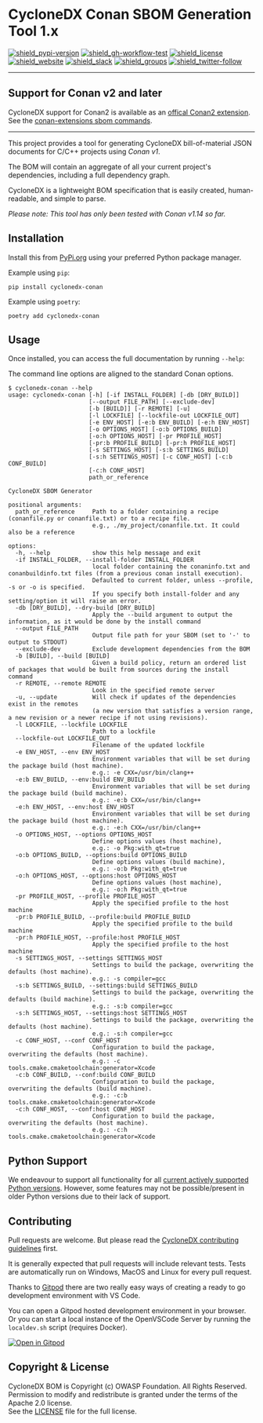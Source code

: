 # CycloneDX Conan SBOM Generation Tool 1.x

[![shield_pypi-version]][link_pypi]
[![shield_gh-workflow-test]][link_gh-workflow-test]
[![shield_license]][license_file]  
[![shield_website]][link_website]
[![shield_slack]][link_slack]
[![shield_groups]][link_discussion]
[![shield_twitter-follow]][link_twitter]

----

## Support for Conan v2 and later

CycloneDX support for Conan2 is available as an [offical Conan2 extension](https://github.com/conan-io/conan-extensions#readme).  
See the [conan-extensions sbom commands](https://github.com/conan-io/conan-extensions/blob/main/extensions/commands/sbom/README.md).

----

This project provides a tool for generating CycloneDX bill-of-material JSON documents for C/C++ projects using _Conan v1_.

The BOM will contain an aggregate of all your current project's dependencies, including a full dependency graph.

CycloneDX is a lightweight BOM specification that is easily created, human-readable, and simple to parse.

_Please note: This tool has only been tested with Conan v1.14 so far._

## Installation

Install this from [PyPi.org][link_pypi] using your preferred Python package manager.

Example using `pip`:

```shell
pip install cyclonedx-conan
```

Example using `poetry`:

```shell
poetry add cyclonedx-conan
```

## Usage

Once installed, you can access the full documentation by running `--help`:

The command line options are aligned to the standard Conan options.

```shellSession
$ cyclonedx-conan --help
usage: cyclonedx-conan [-h] [-if INSTALL_FOLDER] [-db [DRY_BUILD]]
                       [--output FILE_PATH] [--exclude-dev]
                       [-b [BUILD]] [-r REMOTE] [-u]
                       [-l LOCKFILE] [--lockfile-out LOCKFILE_OUT]
                       [-e ENV_HOST] [-e:b ENV_BUILD] [-e:h ENV_HOST]
                       [-o OPTIONS_HOST] [-o:b OPTIONS_BUILD]
                       [-o:h OPTIONS_HOST] [-pr PROFILE_HOST]
                       [-pr:b PROFILE_BUILD] [-pr:h PROFILE_HOST]
                       [-s SETTINGS_HOST] [-s:b SETTINGS_BUILD]
                       [-s:h SETTINGS_HOST] [-c CONF_HOST] [-c:b CONF_BUILD]
                       [-c:h CONF_HOST]
                       path_or_reference

CycloneDX SBOM Generator

positional arguments:
  path_or_reference     Path to a folder containing a recipe (conanfile.py or conanfile.txt) or to a recipe file.
                        e.g., ./my_project/conanfile.txt. It could also be a reference

options:
  -h, --help            show this help message and exit
  -if INSTALL_FOLDER, --install-folder INSTALL_FOLDER
                        local folder containing the conaninfo.txt and conanbuildinfo.txt files (from a previous conan install execution).
                        Defaulted to current folder, unless --profile, -s or -o is specified.
                        If you specify both install-folder and any setting/option it will raise an error.
  -db [DRY_BUILD], --dry-build [DRY_BUILD]
                        Apply the --build argument to output the information, as it would be done by the install command
  --output FILE_PATH
                        Output file path for your SBOM (set to '-' to output to STDOUT)
  --exclude-dev         Exclude development dependencies from the BOM
  -b [BUILD], --build [BUILD]
                        Given a build policy, return an ordered list of packages that would be built from sources during the install command
  -r REMOTE, --remote REMOTE
                        Look in the specified remote server
  -u, --update          Will check if updates of the dependencies exist in the remotes 
                        (a new version that satisfies a version range, a new revision or a newer recipe if not using revisions).
  -l LOCKFILE, --lockfile LOCKFILE
                        Path to a lockfile
  --lockfile-out LOCKFILE_OUT
                        Filename of the updated lockfile
  -e ENV_HOST, --env ENV_HOST
                        Environment variables that will be set during the package build (host machine).
                        e.g.: -e CXX=/usr/bin/clang++
  -e:b ENV_BUILD, --env:build ENV_BUILD
                        Environment variables that will be set during the package build (build machine).
                        e.g.: -e:b CXX=/usr/bin/clang++
  -e:h ENV_HOST, --env:host ENV_HOST
                        Environment variables that will be set during the package build (host machine).
                        e.g.: -e:h CXX=/usr/bin/clang++
  -o OPTIONS_HOST, --options OPTIONS_HOST
                        Define options values (host machine),
                        e.g.: -o Pkg:with_qt=true
  -o:b OPTIONS_BUILD, --options:build OPTIONS_BUILD
                        Define options values (build machine),
                        e.g.: -o:b Pkg:with_qt=true
  -o:h OPTIONS_HOST, --options:host OPTIONS_HOST
                        Define options values (host machine),
                        e.g.: -o:h Pkg:with_qt=true
  -pr PROFILE_HOST, --profile PROFILE_HOST
                        Apply the specified profile to the host machine
  -pr:b PROFILE_BUILD, --profile:build PROFILE_BUILD
                        Apply the specified profile to the build machine
  -pr:h PROFILE_HOST, --profile:host PROFILE_HOST
                        Apply the specified profile to the host machine
  -s SETTINGS_HOST, --settings SETTINGS_HOST
                        Settings to build the package, overwriting the defaults (host machine).
                        e.g.: -s compiler=gcc
  -s:b SETTINGS_BUILD, --settings:build SETTINGS_BUILD
                        Settings to build the package, overwriting the defaults (build machine).
                        e.g.: -s:b compiler=gcc
  -s:h SETTINGS_HOST, --settings:host SETTINGS_HOST
                        Settings to build the package, overwriting the defaults (host machine).
                        e.g.: -s:h compiler=gcc
  -c CONF_HOST, --conf CONF_HOST
                        Configuration to build the package, overwriting the defaults (host machine).
                        e.g.: -c tools.cmake.cmaketoolchain:generator=Xcode
  -c:b CONF_BUILD, --conf:build CONF_BUILD
                        Configuration to build the package, overwriting the defaults (build machine).
                        e.g.: -c:b tools.cmake.cmaketoolchain:generator=Xcode
  -c:h CONF_HOST, --conf:host CONF_HOST
                        Configuration to build the package, overwriting the defaults (host machine).
                        e.g.: -c:h tools.cmake.cmaketoolchain:generator=Xcode
```

## Python Support

We endeavour to support all functionality for all [current actively supported Python versions](https://www.python.org/downloads/).
However, some features may not be possible/present in older Python versions due to their lack of support.

## Contributing

Pull requests are welcome. But please read the
[CycloneDX contributing guidelines](https://github.com/CycloneDX/.github/blob/master/CONTRIBUTING.md) first.

It is generally expected that pull requests will include relevant tests.
Tests are automatically run on Windows, MacOS and Linux for every pull request.

Thanks to [Gitpod](https://gitpod.io/) there are two really easy ways of
creating a ready to go development environment with VS Code.

You can open a Gitpod hosted development environment in your browser. Or you
can start a local instance of the OpenVSCode Server by running the
`localdev.sh` script (requires Docker).

[![Open in Gitpod](https://gitpod.io/button/open-in-gitpod.svg)](https://gitpod.io/#https://github.com/CycloneDX/cyclonedx-conan)

## Copyright & License

CycloneDX BOM is Copyright (c) OWASP Foundation. All Rights Reserved.  
Permission to modify and redistribute is granted under the terms of the Apache 2.0 license.  
See the [LICENSE][license_file] file for the full license.

[license_file]: https://github.com/CycloneDX/cyclonedx-conan/blob/main/LICENSE
[chaneglog_file]: https://github.com/CycloneDX/cyclonedx-conan/blob/main/CHANGELOG.md

[link_gh-workflow-test]: https://github.com/CycloneDX/cyclonedx-conan/actions/workflows/ci.yml?query=branch%3Amain
[link_pypi]: https://pypi.org/project/cyclonedx-conan/
[link_website]: https://cyclonedx.org/
[link_slack]: https://cyclonedx.org/slack/invite
[link_discussion]: https://groups.io/g/CycloneDX
[link_twitter]: https://twitter.com/CycloneDX_Spec

[shield_gh-workflow-test]: https://img.shields.io/github/actions/workflow/status/CycloneDX/cyclonedx-conan/ci.yml?branch=main&logo=GitHub&logoColor=white "build"
[shield_pypi-version]: https://img.shields.io/pypi/v/cyclonedx-conan?logo=pypi&logoColor=white&label=PyPI "PyPI"
[shield_license]: https://img.shields.io/github/license/CycloneDX/cyclonedx-conan?logo=open%20source%20initiative&logoColor=white "license"
[shield_website]: https://img.shields.io/badge/https://-cyclonedx.org-blue.svg "homepage"
[shield_slack]: https://img.shields.io/badge/slack-join-blue?logo=Slack&logoColor=white "slack join"
[shield_groups]: https://img.shields.io/badge/discussion-groups.io-blue.svg "groups discussion"
[shield_twitter-follow]: https://img.shields.io/badge/Twitter-follow-blue?logo=Twitter&logoColor=white "twitter follow"

